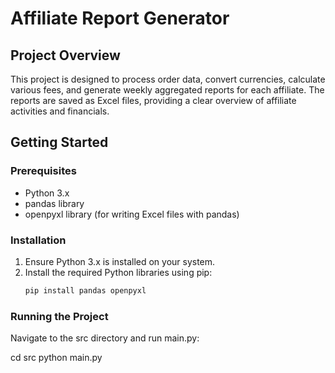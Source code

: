 # Affiliate Report Generator

## Project Overview
This project is designed to process order data, convert currencies, calculate various fees, and generate weekly aggregated reports for each affiliate. The reports are saved as Excel files, providing a clear overview of affiliate activities and financials.

## Getting Started

### Prerequisites
- Python 3.x
- pandas library
- openpyxl library (for writing Excel files with pandas)

### Installation
1. Ensure Python 3.x is installed on your system.
2. Install the required Python libraries using pip:
   ```bash
   pip install pandas openpyxl

### Running the Project
Navigate to the src directory and run main.py:

cd src
python main.py
